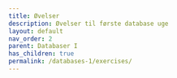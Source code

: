 ```yaml
---
title: Øvelser
description: Øvelser til første database uge
layout: default
nav_order: 2
parent: Databaser I
has_children: true
permalink: /databases-1/exercises/
---
```


